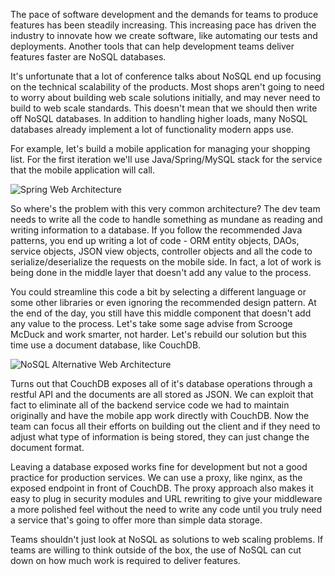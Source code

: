 The pace of software development and the demands for teams to produce features
has been steadily increasing. This increasing pace has driven the industry to
innovate how we create software, like automating our tests and deployments. Another
tools that can help development teams deliver features faster are NoSQL databases.

It's unfortunate that a lot of conference talks about NoSQL end up focusing on the
technical scalability of the products. Most shops aren't going to need to worry about
building web scale solutions initially, and may never need to build to web scale
standards. This doesn't mean that we should then write off NoSQL databases. In addition
to handling higher loads, many NoSQL databases already implement a lot of functionality
modern apps use.

For example, let's build a mobile application for managing your shopping list. For the
first iteration we'll use Java/Spring/MySQL stack for the service that the mobile
application will call.

![Spring Web Architecture](/2013/06/16/springmvc.png)

So where's the problem with this very common architecture? The dev team needs to write
all the code to handle something as mundane as reading and writing information to a
database. If you follow the recommended Java patterns, you end up writing a lot of
code - ORM entity objects, DAOs, service objects, JSON view objects, controller objects
and all the code to serialize/deserialize the requests on the mobile side. In fact, a lot
of work is being done in the middle layer that doesn't add any value to the process.

You could streamline this code a bit by selecting a different language or some other libraries
or even ignoring the recommended design pattern. At the end of the day, you still have
this middle component that doesn't add any value to the process. Let's take some sage advise
from Scrooge McDuck and work smarter, not harder. Let's rebuild our solution but this time
use a document database, like CouchDB.

![NoSQL Alternative Web Architecture](/posts/2013-06-16-smarter-architecture-with-nosql/nosql.png)

Turns out that CouchDB exposes all of it's database operations through a restful API and
the documents are all stored as JSON. We can exploit that fact to eliminate all of the
backend service code we had to maintain originally and have the mobile app work directly
with CouchDB. Now the team can focus all their efforts on building out the client and if
they need to adjust what type of information is being stored, they can just change the
document format.

Leaving a database exposed works fine for development but not a good practice for production
services. We can use a proxy, like nginx, as the exposed endpoint in front of CouchDB. The
proxy approach also makes it easy to plug in security modules and URL rewriting to give
your middleware a more polished feel without the need to write any code until you truly
need a service that's going to offer more than simple data storage.

Teams shouldn't just look at NoSQL as solutions to web scaling problems. If teams are
willing to think outside of the box, the use of NoSQL can cut down on how much work is
required to deliver features.

